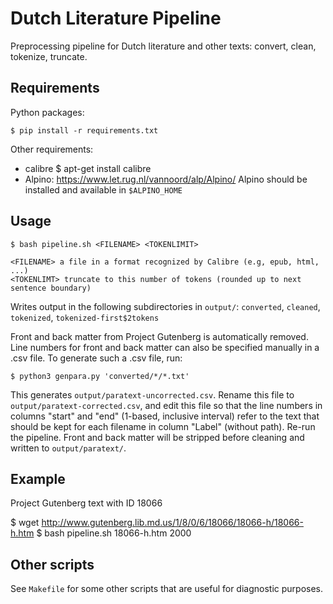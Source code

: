 # Dutch Literature Pipeline

Preprocessing pipeline for Dutch literature and other texts:
convert, clean, tokenize, truncate.

## Requirements

Python packages:

	$ pip install -r requirements.txt

Other requirements:

- calibre
  $ apt-get install calibre
- Alpino: https://www.let.rug.nl/vannoord/alp/Alpino/
  Alpino should be installed and available in `$ALPINO_HOME`

## Usage

    $ bash pipeline.sh <FILENAME> <TOKENLIMIT>
    
    <FILENAME> a file in a format recognized by Calibre (e.g, epub, html, ...)
    <TOKENLIMT> truncate to this number of tokens (rounded up to next sentence boundary)

Writes output in the following subdirectories in `output/`:
`converted`, `cleaned`, `tokenized`, `tokenized-first$2tokens`

Front and back matter from Project Gutenberg is automatically removed.
Line numbers for front and back matter can also be specified manually
in a .csv file. To generate such a .csv file, run:

	$ python3 genpara.py 'converted/*/*.txt'

This generates `output/paratext-uncorrected.csv`. Rename this file to
`output/paratext-corrected.csv`, and edit this file so that the line numbers in
columns "start" and "end" (1-based, inclusive interval) refer to the text that
should be kept for each filename in column "Label" (without path).
Re-run the pipeline. Front and back matter will be stripped before cleaning and
written to `output/paratext/`.

## Example

Project Gutenberg text with ID 18066

$ wget http://www.gutenberg.lib.md.us/1/8/0/6/18066/18066-h/18066-h.htm
$ bash pipeline.sh 18066-h.htm 2000

## Other scripts

See `Makefile` for some other scripts that are useful for diagnostic purposes.
